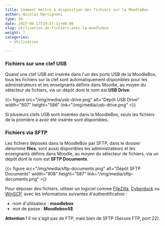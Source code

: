 ```yaml
---
title: Comment mettre à disposition des fichiers sur la MoodleBox
author: Nicolas Martignoni
type: kb
date: 2017-04-17T19:57:11+00:00
slug: utilisation-de-fichiers-avec-la-moodlebox
weight: 7
categories:
  - Utilisation

---
```

### Fichiers sur une clef USB

Quand une clef USB est insérée dans l'un des ports USB de la MoodleBox, tous les fichiers sur la clef sont automatiquement disponibles pour les administrateurs et les enseignants définis dans Moodle, au moyen du sélecteur de fichiers, via un dépôt dont le nom est __USB Drive__.

{{< figure src="/img/media/usb-drive.png" alt="Dépôt USB Drive" width="907" height="586" link="/img/media/usb-drive.png" >}}

Si plusieurs clefs USB sont insérées dans la MoodleBox, seuls les fichiers de la première à avoir été insérée sont disponibles.

### Fichiers via SFTP

Les fichiers déposés dans la MoodleBox par SFTP, dans le dossier dénommé __files__, sont aussi disponibles les administrateurs et les enseignants définis dans Moodle, au moyen du sélecteur de fichiers, via un dépôt dont le nom est __SFTP Documents__.

{{< figure src="/img/media/sftp-documents.png" alt="Dépôt SFTP Documents" width="908" height="587" link="/img/media/sftp-documents.png" >}}

Pour déposer des fichiers, utiliser un logiciel comme [FileZilla][1], [Cyberduck][2] ou [WinSCP][3], avec les informations suivantes d'authentification :

  * nom d'utilisateur : __moodlebox__
  * mot de passe : __Moodlebox4$__

__Attention !__ Il ne s'agit pas de FTP, mais bien de SFTP (Secure FTP, port 22).

 [1]: https://filezilla-project.org/
 [2]: https://cyberduck.io/
 [3]: http://winscp.net/
